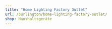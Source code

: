 ```yaml
---
title: "Home Lighting Factory Outlet"
url: /burlington/home-lighting-factory-outlet/
shop: Haushaltsgeräte
---
```

